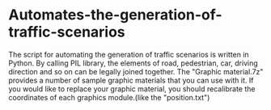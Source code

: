 # Automates-the-generation-of-traffic-scenarios
The script for automating the generation of traffic scenarios is written in Python. By calling PIL library, the elements of road, pedestrian, car, driving direction and so on can be legally joined together.
The "Graphic material.7z" provides a number of sample graphic materials that you can use with it. If you would like to replace your graphic material, you should recalibrate the coordinates of each graphics module.(like the "position.txt")
